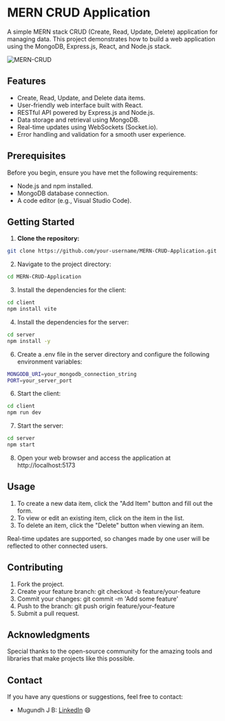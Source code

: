 # MERN CRUD Application

A simple MERN stack CRUD (Create, Read, Update, Delete) application for managing data. This project demonstrates how to build a web application using the MongoDB, Express.js, React, and Node.js stack.

![MERN-CRUD](https://github.com/J-B-Mugundh/Mern-Crud-App/assets/98593517/bc93e810-5f23-449a-a392-aee53f59e042)

## Features

- Create, Read, Update, and Delete data items.
- User-friendly web interface built with React.
- RESTful API powered by Express.js and Node.js.
- Data storage and retrieval using MongoDB.
- Real-time updates using WebSockets (Socket.io).
- Error handling and validation for a smooth user experience.

## Prerequisites

Before you begin, ensure you have met the following requirements:

- Node.js and npm installed.
- MongoDB database connection.
- A code editor (e.g., Visual Studio Code).

## Getting Started

1. **Clone the repository:**

  ```bash
git clone https://github.com/your-username/MERN-CRUD-Application.git
```
  
2. Navigate to the project directory:
  ```bash
cd MERN-CRUD-Application
```

3. Install the dependencies for the client:

```bash
cd client
npm install vite
```

4. Install the dependencies for the server:
```bash
cd server
npm install -y
```

6. Create a .env file in the server directory and configure the following environment variables:

```bash
MONGODB_URI=your_mongodb_connection_string
PORT=your_server_port
```

6. Start the client:
```bash
cd client
npm run dev
```

7. Start the server:
```bash
cd server
npm start
```

8. Open your web browser and access the application at http://localhost:5173

## Usage

1. To create a new data item, click the "Add Item" button and fill out the form.
2. To view or edit an existing item, click on the item in the list.
3. To delete an item, click the "Delete" button when viewing an item.
   
Real-time updates are supported, so changes made by one user will be reflected to other connected users.

## Contributing
1. Fork the project.
2. Create your feature branch: git checkout -b feature/your-feature
3. Commit your changes: git commit -m 'Add some feature'
4. Push to the branch: git push origin feature/your-feature
5. Submit a pull request.

## Acknowledgments
Special thanks to the open-source community for the amazing tools and libraries that make projects like this possible.

## Contact

If you have any questions or suggestions, feel free to contact:
- Mugundh J B: [LinkedIn](https://linkedin.com/in/mugundhjb) 😄
